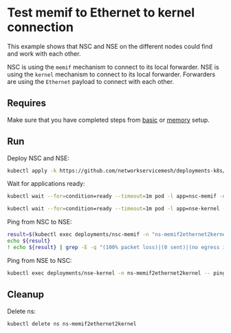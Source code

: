 # Test memif to Ethernet to kernel connection

This example shows that NSC and NSE on the different nodes could find and work with each other.


NSC is using the `memif` mechanism to connect to its local forwarder.
NSE is using the `kernel` mechanism to connect to its local forwarder.
Forwarders are using the `Ethernet` payload to connect with each other.

## Requires

Make sure that you have completed steps from [basic](../../basic) or [memory](../../memory) setup.

## Run

Deploy NSC and NSE:
```bash
kubectl apply -k https://github.com/networkservicemesh/deployments-k8s/examples/use-cases/Memif2Ethernet2Kernel?ref=b95b9f08053635f1309b35bb032a5ab3aa2b1cf6
```

Wait for applications ready:
```bash
kubectl wait --for=condition=ready --timeout=1m pod -l app=nsc-memif -n ns-memif2ethernet2kernel
```
```bash
kubectl wait --for=condition=ready --timeout=1m pod -l app=nse-kernel -n ns-memif2ethernet2kernel
```

Ping from NSC to NSE:
```bash
result=$(kubectl exec deployments/nsc-memif -n "ns-memif2ethernet2kernel" -- vppctl ping 172.16.1.100 repeat 4)
echo ${result}
! echo ${result} | grep -E -q "(100% packet loss)|(0 sent)|(no egress interface)"
```

Ping from NSE to NSC:
```bash
kubectl exec deployments/nse-kernel -n ns-memif2ethernet2kernel -- ping -c 4 172.16.1.101
```

## Cleanup

Delete ns:
```bash
kubectl delete ns ns-memif2ethernet2kernel
```
